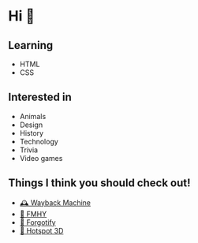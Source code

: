 # Hi 👋
## **Learning**
- HTML
- CSS

## **Interested in**
- Animals
- Design
- History
- Technology
- Trivia
- Video games

## **Things I think you should check out!**
- [🕰️ Wayback Machine ](https://web.archive.org)
- [💸 FMHY](https://fmhy.net)
- [🎵 Forgotify](https://forgotify.com)
- [📱 Hotspot 3D](https://www.hotspot3d.com)
